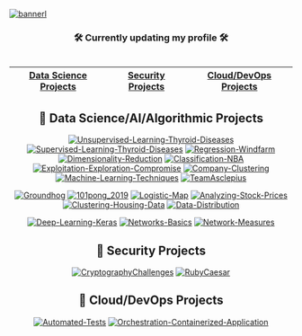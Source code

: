 [![bannerl](https://github.com/loupmesquita/loupmesquita/assets/57537562/689a08a0-ab71-4881-96ce-61a24e085b62)](https://www.linkedin.com/company/flylens)
<br/>
<div align="center"> 


  
### 🛠️ Currently updating my profile 🛠️ <br/> <br/>

<div align="center">

| [Data Science Projects](#DataScience) | [Security Projects](#Security) | [Cloud/DevOps Projects](#clouddevops) |
|:---:|:---:|:---:|



</div>

<h2 id="DataScience">
  📂 Data Science/AI/Algorithmic Projects
</h2>

[![Unsupervised-Learning-Thyroid-Diseases](https://github-readme-stats.vercel.app/api/pin/?username=loupmesquita&repo=Unsupervised-Learning-Thyroid-Diseases&theme=outrun&show_icons=true)](https://github.com/loupmesquita/Unsupervised-Learning-Thyroid-Diseases) 
[![Supervised-Learning-Thyroid-Diseases](https://github-readme-stats.vercel.app/api/pin/?username=loupmesquita&repo=Supervised-Learning-Thyroid-Diseases&theme=outrun&show_icons=true)](https://github.com/loupmesquita/Supervised-Learning-Thyroid-Diseases) 
[![Regression-Windfarm](https://github-readme-stats.vercel.app/api/pin/?username=loupmesquita&repo=Regression-Windfarm&theme=outrun&show_icons=true)](https://github.com/loupmesquita/Regression-Windfarm) 
[![Dimensionality-Reduction](https://github-readme-stats.vercel.app/api/pin/?username=loupmesquita&repo=Dimensionality-Reduction&theme=outrun&show_icons=true)](https://github.com/loupmesquita/Dimensionality-Reduction) 
[![Classification-NBA](https://github-readme-stats.vercel.app/api/pin/?username=loupmesquita&repo=Classification-NBA&theme=outrun&show_icons=true)](https://github.com/loupmesquita/Classification-NBA) 
[![Exploitation-Exploration-Compromise](https://github-readme-stats.vercel.app/api/pin/?username=loupmesquita&repo=Exploitation-Exploration-Compromise&theme=outrun&show_icons=true)](https://github.com/loupmesquita/Exploitation-Exploration-Compromise)
[![Company-Clustering](https://github-readme-stats.vercel.app/api/pin/?username=loupmesquita&repo=Company-Clustering&theme=outrun&show_icons=true)](https://github.com/loupmesquita/Company-Clustering)
[![Machine-Learning-Techniques](https://github-readme-stats.vercel.app/api/pin/?username=loupmesquita&repo=Machine-Learning-Techniques&theme=outrun&show_icons=true)](https://github.com/loupmesquita/Machine-Learning-Techniques) 
[![TeamAsclepius](https://github-readme-stats.vercel.app/api/pin/?username=loupmesquita&repo=TeamAsclepius&theme=outrun&show_icons=true)](https://github.com/loupmesquita/TeamAsclepius) 

[![Groundhog](https://github-readme-stats.vercel.app/api/pin/?username=loupmesquita&repo=Groundhog&theme=outrun&show_icons=true)](https://github.com/loupmesquita/Groundhog) 
[![101pong_2019](https://github-readme-stats.vercel.app/api/pin/?username=loupmesquita&repo=101pong_2019&theme=outrun&show_icons=true)](https://github.com/loupmesquita/101pong_2019) 
[![Logistic-Map](https://github-readme-stats.vercel.app/api/pin/?username=loupmesquita&repo=Logistic-Map&theme=outrun&show_icons=true)](https://github.com/loupmesquita/Logistic-Map) 
[![Analyzing-Stock-Prices](https://github-readme-stats.vercel.app/api/pin/?username=loupmesquita&repo=Analyzing-Stock-Prices&theme=outrun&show_icons=true)](https://github.com/loupmesquita/Analyzing-Stock-Prices) 
[![Clustering-Housing-Data](https://github-readme-stats.vercel.app/api/pin/?username=loupmesquita&repo=Clustering-Housing-Data&theme=outrun&show_icons=true)](https://github.com/loupmesquita/Clustering-Housing-Data) 
[![Data-Distribution](https://github-readme-stats.vercel.app/api/pin/?username=loupmesquita&repo=Data-Distribution&theme=outrun&show_icons=true)](https://github.com/loupmesquita/Data-Distribution) 

[![Deep-Learning-Keras](https://github-readme-stats.vercel.app/api/pin/?username=loupmesquita&repo=Deep-Learning-Keras&theme=outrun&show_icons=true)](https://github.com/loupmesquita/Deep-Learning-Keras)
[![Networks-Basics](https://github-readme-stats.vercel.app/api/pin/?username=loupmesquita&repo=Networks-Basics&theme=outrun&show_icons=true)](https://github.com/loupmesquita/Networks-Basics)
[![Network-Measures](https://github-readme-stats.vercel.app/api/pin/?username=loupmesquita&repo=Network-Measures&theme=outrun&show_icons=true)](https://github.com/loupmesquita/Network-Measures)


<h2 id="Security">
  📂 Security Projects
</h2>

[![CryptographyChallenges](https://github-readme-stats.vercel.app/api/pin/?username=loupmesquita&repo=CryptographyChallenges&theme=merko&show_icons=true)](https://github.com/loupmesquita/CryptographyChallenges) 
[![RubyCaesar](https://github-readme-stats.vercel.app/api/pin/?username=loupmesquita&repo=RubyCaesar&theme=merko&show_icons=true)](https://github.com/loupmesquita/RubyCaesar) 

<h2 id="clouddevops">
  📂 Cloud/DevOps Projects
</h2>

[![Automated-Tests](https://github-readme-stats.vercel.app/api/pin/?username=loupmesquita&repo=Automated-Tests&theme=tokyonight&show_icons=true)](https://github.com/loupmesquita/Automated-Tests) 
[![Orchestration-Containerized-Application](https://github-readme-stats.vercel.app/api/pin/?username=loupmesquita&repo=Orchestration-Containerized-Application&theme=tokyonight&show_icons=true)](https://github.com/loupmesquita/Orchestration-Containerized-Application) 

</details>

